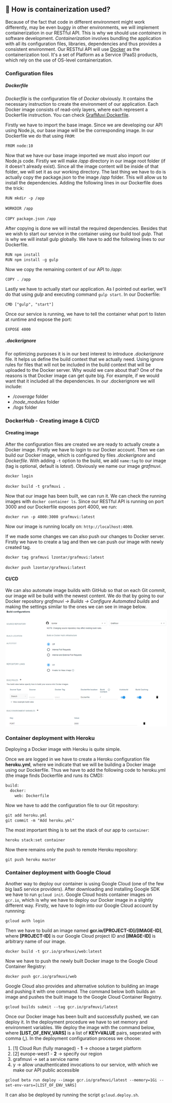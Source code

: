 ## :whale: How is containerization used?
Because of the fact that code in different environment might work differently, may be even buggy in other environments, we will implement containerization in our RESTful API.
This is why we should use *containers* in software development. *Containerization* involves bundling the application with all its configuration files, libraries, dependencies and thus provides a consistent environment. Our RESTful API will use [Docker](https://www.docker.com/) as the containerization tool. It's a set of Platform as a Service (PaaS) products, which rely on the use of OS-level containerization.
### Configuration files
##### Dockerfile
*Dockerfile* is the configuration file of *Docker* obviously. It contains the necessary instruction to create the environment of our application. Each Docker image consists of read-only layers, where each represent a Dockerfile instruction. You can check [GrafMuvi Dockerfile](https://github.com/lzontar/GrafMuvi/blob/master/Dockerfile).

Firstly we have to import the base image. Since we are developing our API using Node.js, our base image will be the corresponding image. In our Dockerfile we do that using ```FROM```:
```
FROM node:10
```
Now that we have our base image imported we must also import our Node.js code. Firstly we will make */app* directory in our image root folder (if it doesn't already exist). Since all the image content will be inside of that folder, we will set it as our working directory. The last thing we have to do is actually copy the package.json to the image */app* folder. This will allow us to install the dependencies. Adding the following lines in our Dockerfile does the trick:
```
RUN mkdir -p /app

WORKDIR /app

COPY package.json /app
```
After copying is done we will install the required dependencies. Besides that we wish to start our service in the container using our build tool *gulp*. That is why we will install gulp globally. We have to add the following lines to our Dockerfile.
```
RUN npm install
RUN npm install -g gulp
```
Now we copy the remaining content of our API to */app*:
```
COPY . /app
```
Lastly we have to actually start our application. As I pointed out earlier, we'll do that using *gulp* and executing command ```gulp start```. In our Dockerfile:
```
CMD ["gulp", "start"]
```
Once our service is running, we have to tell the container what port to listen at runtime and expose the port:
```
EXPOSE 4000
```

##### .dockerignore
For optimizing purposes it is in our best interest to introduce *.dockerignore* file. It helps us define the build context that we actually need. Using ignore rules for files that will not be included in the build context that will be uploaded to the Docker server. Why would we care about that? One of the reasons is that Docker image can get quite big. For example, if we would want that it included all the dependencies. In our .dockerignore we will include:
- */coverage* folder
- */node_modules* folder
- */logs* folder

### DockerHub - Creating image & CI/CD
#### Creating image
After the configuration files are created we are ready to actually create a Docker image. Firstly we have to login to our Docker account. Then we can build our Docker image, which is configured by files *.dockerignore* and *Dockerfile*. With adding ```-t``` option to the build, we add ```name:tag``` to our image (tag is optional, default is *latest*). Obviously we name our image *grafmuvi*.
```
docker login

docker build -t grafmuvi .
```
Now that our image has been built, we can run it. We can check  the running images with ```docker container ls```. Since our RESTful API is running on port 3000 and our Dockerfile exposes port 4000, we run:
```
docker run -p 4000:3000 grafmuvi:latest
```
Now our image is running locally on: ```http://localhost:4000```.

If we made some changes we can also push our changes to Docker server. Firstly we have to create a tag and then we can push our image with newly created tag.
```
docker tag grafmuvi lzontar/grafmuvi:latest

docker push lzontar/grafmuvi:latest
```
#### CI/CD
We can also automate image builds with GitHub so that on each Git commit, our image will be build with the newest content. We do that by going to our Docker repository *grafmuvi -> Builds -> Configure Automated builds* and making the settings similar to the ones we can see in image below.
![](./images/Docker_CI-CD.png)

### Container deployment with Heroku
Deploying a Docker image with Heroku is quite simple.

Once we are logged in we have to create a Heroku configuration file **heroku.yml**, where we indicate that we will be building a Docker image using our Dockerfile. Thus we have to add the following code to heroku.yml (the image finds Dockerfile and runs its CMD):
```
build:
  docker:
    web: Dockerfile
```
Now we have to add the configuration file to our Git repository:
```
git add heroku.yml
git commit -m "Add heroku.yml"
```
The most important thing is to set the stack of our app to ```container```:
```
heroku stack:set container
```
Now there remains only the push to remote Heroku repository:
```
git push heroku master
```
### Container deployment with Google Cloud
Another way to deploy our container is using Google Cloud (one of the few big IaaS service providers). After downloading and installing Google SDK we have to run ```gcloud init```. Google Cloud hosts container images on ```gcr.io```, which is why we have to deploy our Docker image in a slightly different way. Firstly, we have to login into our Google Cloud account by runnning:
```
gcloud auth login
```
Then we have to build an image named **gcr.io/[PROJECT-ID]/[IMAGE-ID]**, where **[PROJECT-ID]** is our Google Cloud project ID and **[IMAGE-ID]** is arbitrary name of our image.
```
docker build -t gcr.io/grafmuvi/web:latest
```
Now we have to push the newly built Docker image to the Google Cloud Container Registry:
```
docker push gcr.io/grafmuvi/web
```
Google Cloud also provides and alternative solution to building an image and pushing it with one command. The command below both builds an image and pushes the built image to the Google Cloud Container Registry.
```
gcloud builds submit --tag gcr.io/grafmuvi/latest
```
Once our Docker image has been built and successfully pushed, we can deploy it. In the deployment procedure we have to set memory and environment variables. We deploy the image with the command below, where **[LIST_OF_ENV_VARS]** is a list of **KEY=VALUE** pairs, seperated with comma (**,**). In the deployment configuration process we choose:
1. [1] Cloud Run (fully managed) - **1** -> choose a target platform
2. [2] europe-west1 - **2** -> specify our region
3. grafmuvi -> set a service name
4. y -> allow unauthenticated invocations to our service, with which we make our API public accessible
```
gcloud beta run deploy --image gcr.io/grafmuvi/latest --memory=1Gi --set-env-vars=[LIST_OF_ENV_VARS]
```
It can also be deployed by running the script ```gcloud.deploy.sh```.
